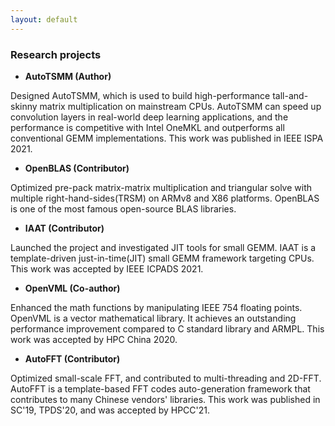 ```yaml
---
layout: default
---
```


### Research projects
* **AutoTSMM (Author)**

Designed AutoTSMM, which is used to build high-performance tall-and-skinny matrix multiplication on mainstream CPUs. AutoTSMM can speed up convolution layers in real-world deep learning applications, and the performance is competitive with Intel OneMKL and outperforms all conventional GEMM implementations. This work was published in IEEE ISPA 2021.

* **OpenBLAS (Contributor)**

Optimized pre-pack matrix-matrix multiplication and triangular solve with multiple right-hand-sides(TRSM) on ARMv8 and X86 platforms. OpenBLAS is one of the most famous open-source BLAS libraries.

* **IAAT (Contributor)**

Launched the project and investigated JIT tools for small GEMM. IAAT is a template-driven just-in-time(JIT) small GEMM framework targeting CPUs. This work was accepted by IEEE ICPADS 2021.

* **OpenVML (Co-author)**
  
Enhanced the math functions by manipulating IEEE 754 floating points. OpenVML is a vector mathematical library. It achieves an outstanding performance improvement compared to C standard library and ARMPL. This work was accepted by HPC China 2020.

* **AutoFFT (Contributor)**

Optimized small-scale FFT, and contributed to multi-threading and 2D-FFT. AutoFFT is a template-based FFT codes auto-generation framework that contributes to many Chinese vendors' libraries. This work was published in SC'19, TPDS'20, and was accepted by HPCC'21.
